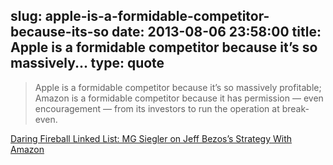 slug: apple-is-a-formidable-competitor-because-its-so
date: 2013-08-06 23:58:00
title: Apple is a formidable competitor because it’s so massively...
type: quote
---

> Apple is a formidable competitor because it’s so massively profitable; Amazon is a formidable competitor because it has permission — even encouragement — from its investors to run the operation at break-even.

[Daring Fireball Linked List: MG Siegler on Jeff Bezos’s Strategy With Amazon](http://daringfireball.net/linked/2013/08/06/bezos-amazon)

